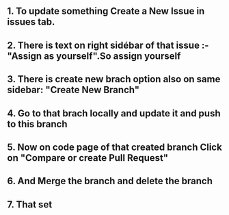 ## 1. To update something Create a New **Issue** in issues tab.
## 2. There is text on right sidébar of that issue :- **"Assign as yourself"**.So assign yourself
## 3. There is create new brach option also on same sidebar: **"Create New Branch"**
## 4. Go to that brach locally and update it and push to this branch
## 5. Now on code page of that created branch Click on **"Compare or create Pull Request"**
## 6. And Merge the branch and delete the branch
## 7. That set

